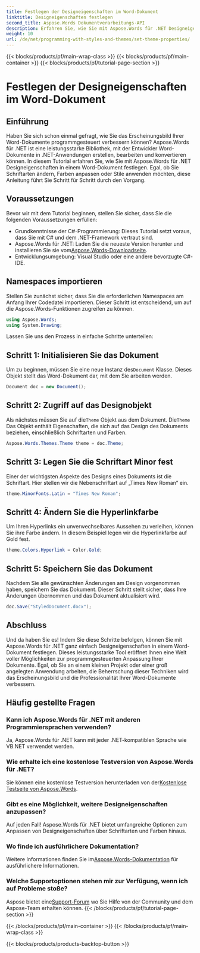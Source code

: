 ```yaml
---
title: Festlegen der Designeigenschaften im Word-Dokument
linktitle: Designeigenschaften festlegen
second_title: Aspose.Words Dokumentverarbeitungs-API
description: Erfahren Sie, wie Sie mit Aspose.Words für .NET Designeigenschaften in Word-Dokumenten festlegen. Folgen Sie unserer Schritt-für-Schritt-Anleitung, um Schriftarten und Farben einfach anzupassen.
weight: 10
url: /de/net/programming-with-styles-and-themes/set-theme-properties/
---
```


{{< blocks/products/pf/main-wrap-class >}}
{{< blocks/products/pf/main-container >}}
{{< blocks/products/pf/tutorial-page-section >}}

# Festlegen der Designeigenschaften im Word-Dokument

## Einführung

Haben Sie sich schon einmal gefragt, wie Sie das Erscheinungsbild Ihrer Word-Dokumente programmgesteuert verbessern können? Aspose.Words für .NET ist eine leistungsstarke Bibliothek, mit der Entwickler Word-Dokumente in .NET-Anwendungen erstellen, bearbeiten und konvertieren können. In diesem Tutorial erfahren Sie, wie Sie mit Aspose.Words für .NET Designeigenschaften in einem Word-Dokument festlegen. Egal, ob Sie Schriftarten ändern, Farben anpassen oder Stile anwenden möchten, diese Anleitung führt Sie Schritt für Schritt durch den Vorgang.

## Voraussetzungen

Bevor wir mit dem Tutorial beginnen, stellen Sie sicher, dass Sie die folgenden Voraussetzungen erfüllen:

- Grundkenntnisse der C#-Programmierung: Dieses Tutorial setzt voraus, dass Sie mit C# und dem .NET-Framework vertraut sind.
-  Aspose.Words für .NET: Laden Sie die neueste Version herunter und installieren Sie sie vom[Aspose.Words-Downloadseite](https://releases.aspose.com/words/net/).
- Entwicklungsumgebung: Visual Studio oder eine andere bevorzugte C#-IDE.

## Namespaces importieren

Stellen Sie zunächst sicher, dass Sie die erforderlichen Namespaces am Anfang Ihrer Codedatei importieren. Dieser Schritt ist entscheidend, um auf die Aspose.Words-Funktionen zugreifen zu können.

```csharp
using Aspose.Words;
using System.Drawing;
```

Lassen Sie uns den Prozess in einfache Schritte unterteilen:

## Schritt 1: Initialisieren Sie das Dokument

 Um zu beginnen, müssen Sie eine neue Instanz des`Document` Klasse. Dieses Objekt stellt das Word-Dokument dar, mit dem Sie arbeiten werden.

```csharp
Document doc = new Document();
```

## Schritt 2: Zugriff auf das Designobjekt

Als nächstes müssen Sie auf die`Theme` Objekt aus dem Dokument. Die`Theme` Das Objekt enthält Eigenschaften, die sich auf das Design des Dokuments beziehen, einschließlich Schriftarten und Farben.

```csharp
Aspose.Words.Themes.Theme theme = doc.Theme;
```

## Schritt 3: Legen Sie die Schriftart Minor fest

Einer der wichtigsten Aspekte des Designs eines Dokuments ist die Schriftart. Hier stellen wir die Nebenschriftart auf „Times New Roman“ ein.

```csharp
theme.MinorFonts.Latin = "Times New Roman";
```

## Schritt 4: Ändern Sie die Hyperlinkfarbe

Um Ihren Hyperlinks ein unverwechselbares Aussehen zu verleihen, können Sie ihre Farbe ändern. In diesem Beispiel legen wir die Hyperlinkfarbe auf Gold fest.

```csharp
theme.Colors.Hyperlink = Color.Gold;
```

## Schritt 5: Speichern Sie das Dokument

Nachdem Sie alle gewünschten Änderungen am Design vorgenommen haben, speichern Sie das Dokument. Dieser Schritt stellt sicher, dass Ihre Änderungen übernommen und das Dokument aktualisiert wird.

```csharp
doc.Save("StyledDocument.docx");
```

## Abschluss

Und da haben Sie es! Indem Sie diese Schritte befolgen, können Sie mit Aspose.Words für .NET ganz einfach Designeigenschaften in einem Word-Dokument festlegen. Dieses leistungsstarke Tool eröffnet Ihnen eine Welt voller Möglichkeiten zur programmgesteuerten Anpassung Ihrer Dokumente. Egal, ob Sie an einem kleinen Projekt oder einer groß angelegten Anwendung arbeiten, die Beherrschung dieser Techniken wird das Erscheinungsbild und die Professionalität Ihrer Word-Dokumente verbessern.

## Häufig gestellte Fragen

### Kann ich Aspose.Words für .NET mit anderen Programmiersprachen verwenden?  
Ja, Aspose.Words für .NET kann mit jeder .NET-kompatiblen Sprache wie VB.NET verwendet werden.

### Wie erhalte ich eine kostenlose Testversion von Aspose.Words für .NET?  
 Sie können eine kostenlose Testversion herunterladen von der[Kostenlose Testseite von Aspose.Words](https://releases.aspose.com/).

### Gibt es eine Möglichkeit, weitere Designeigenschaften anzupassen?  
Auf jeden Fall! Aspose.Words für .NET bietet umfangreiche Optionen zum Anpassen von Designeigenschaften über Schriftarten und Farben hinaus.

### Wo finde ich ausführlichere Dokumentation?  
 Weitere Informationen finden Sie im[Aspose.Words-Dokumentation](https://reference.aspose.com/words/net/) für ausführlichere Informationen.

### Welche Supportoptionen stehen mir zur Verfügung, wenn ich auf Probleme stoße?  
 Aspose bietet eine[Support-Forum](https://forum.aspose.com/c/words/8) wo Sie Hilfe von der Community und dem Aspose-Team erhalten können.
{{< /blocks/products/pf/tutorial-page-section >}}

{{< /blocks/products/pf/main-container >}}
{{< /blocks/products/pf/main-wrap-class >}}

{{< blocks/products/products-backtop-button >}}
